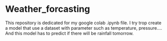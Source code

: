 # Weather_forcasting
This repository is dedicated for my google colab .ipynb file. I try trop create a model that use a dataset with parameter such as temperature, pressure.... And this model has to predict if there will be rainfall tomorrow.
